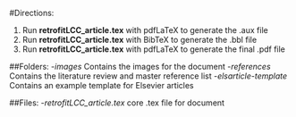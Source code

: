 #Directions: 
1. Run **retrofitLCC_article.tex** with pdfLaTeX to generate the .aux file
2. Run **retrofitLCC_article.tex** with BibTeX to generate the .bbl file
3. Run **retrofitLCC_article.tex** with pdfLaTeX to generate the final .pdf file

##Folders: 
-*images*
 Contains the images for the document
-*references* 
 Contains the literature review and master reference list
-*elsarticle-template* 
 Contains an example template for Elsevier articles
 
##Files:
-*retrofitLCC_article.tex*
 core .tex file for document

